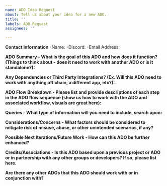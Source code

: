 ```yaml
---
name: ADO Idea Request
about: Tell us about your idea for a new ADO.
title: ''
labels: ADO Request
assignees: ''

---
```


**Contact Information**
-Name:
-Discord:
-Email Address:

**ADO Summary - What is the goal of this ADO and how does it function? (Things to think about - does it need to work with another ADO or is it standalone?):**



**Any Dependencies or Third Party Integrations? (Ex. Will this ADO need to work with anything off chain, a different app, etc?):**



**ADO Flow Breakdown - Please list and provide descriptions of each step in the ADO flow sequence (show us how to work with the ADO and associated workflow, visuals are great here):**



**Queries - What type of information will you need to include, search upon:**



**Considerations/Concerns - What factors should be considered to mitigate risk of misuse, abuse, or other unintended scenarios, if any?**



**Possible Next Iterations/Future Work - How can this ADO be further enhanced?**



**Credits/Associations - Is this ADO based upon a previous project or ADO or in partnership with any other groups or developers? If so, please list here.**



**Are there any other ADOs that this ADO should work with or in conjunction with?**
